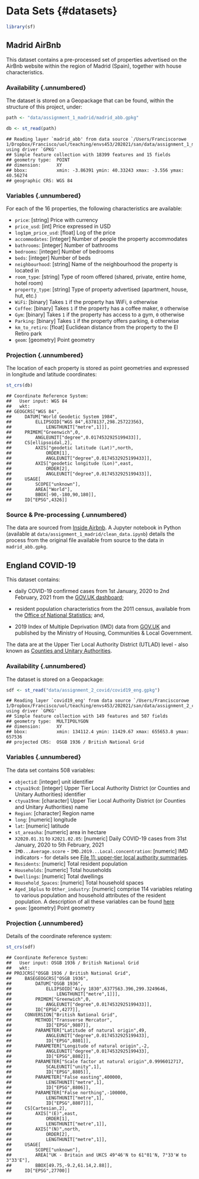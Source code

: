 # Data Sets {#datasets}



```r
library(sf)
```

## Madrid AirBnb

This dataset contains a pre-processed set of properties advertised on the AirBnb website within the region of Madrid (Spain), together with house characteristics.

### Availability {.unnumbered}

The dataset is stored on a Geopackage that can be found, within the structure of this project, under:


```r
path <- "data/assignment_1_madrid/madrid_abb.gpkg"
```


```r
db <- st_read(path)
```

```
## Reading layer `madrid_abb' from data source `/Users/Franciscorowe 1/Dropbox/Francisco/uol/teaching/envs453/202021/san/data/assignment_1_madrid/madrid_abb.gpkg' using driver `GPKG'
## Simple feature collection with 18399 features and 15 fields
## geometry type:  POINT
## dimension:      XY
## bbox:           xmin: -3.86391 ymin: 40.33243 xmax: -3.556 ymax: 40.56274
## geographic CRS: WGS 84
```

### Variables {.unnumbered}

For each of the 16 properties, the following characteristics are available:

- `price`: [string] Price with currency
- `price_usd`: [int] Price expressed in USD
- `log1pm_price_usd`: [float] Log of the price
- `accommodates`: [integer] Number of people the property accommodates
- `bathrooms`: [integer] Number of bathrooms
- `bedrooms`: [integer] Number of bedrooms
- `beds`: [integer] Number of beds
- `neighbourhood`: [string] Name of the neighbourhood the property is located in
- `room_type`: [string] Type of room offered (shared, private, entire home, hotel room)
- `property_type`: [string] Type of property advertised (apartment, house, hut, etc.)
- `WiFi`: [binary] Takes `1` if the property has WiFi, `0` otherwise
- `Coffee`: [binary] Takes `1` if the property has a coffee maker, `0` otherwise
- `Gym`: [binary] Takes `1` if the property has access to a gym, `0` otherwise
- `Parking`: [binary] Takes `1` if the property offers parking, `0` otherwise
- `km_to_retiro`: [float] Euclidean distance from the property to the El Retiro park
- `geom`: [geometry] Point geometry


### Projection {.unnumbered}

The location of each property is stored as point geometries and expressed in longitude and latitude coordinates:


```r
st_crs(db)
```

```
## Coordinate Reference System:
##   User input: WGS 84 
##   wkt:
## GEOGCRS["WGS 84",
##     DATUM["World Geodetic System 1984",
##         ELLIPSOID["WGS 84",6378137,298.257223563,
##             LENGTHUNIT["metre",1]]],
##     PRIMEM["Greenwich",0,
##         ANGLEUNIT["degree",0.0174532925199433]],
##     CS[ellipsoidal,2],
##         AXIS["geodetic latitude (Lat)",north,
##             ORDER[1],
##             ANGLEUNIT["degree",0.0174532925199433]],
##         AXIS["geodetic longitude (Lon)",east,
##             ORDER[2],
##             ANGLEUNIT["degree",0.0174532925199433]],
##     USAGE[
##         SCOPE["unknown"],
##         AREA["World"],
##         BBOX[-90,-180,90,180]],
##     ID["EPSG",4326]]
```

### Source & Pre-processing {.unnumbered}

The data are sourced from [Inside Airbnb](http://insideairbnb.com/). A Jupyter notebook in Python (available at `data/assignment_1_madrid/clean_data.ipynb`) details the process from the original file available from source to the data in `madrid_abb.gpkg`.

## England COVID-19

This dataset contains:

* daily COVID-19 confirmed cases from 1st January, 2020 to 2nd February, 2021 from the [GOV.UK dashboard](https://coronavirus.data.gov.uk);

* resident population characteristics from the 2011 census, available from the [Office of National Statistics](https://www.nomisweb.co.uk/home/census2001.asp); and,

* 2019 Index of Multiple Deprivation (IMD) data from [GOV.UK](https://www.gov.uk/government/statistics/english-indices-of-deprivation-2019) and published by the Ministry of Housing, Communities & Local Government. 

The data are at the Upper Tier Local Authority District (UTLAD) level - also known as [Counties and Unitary Authorities](https://geoportal.statistics.gov.uk/datasets/fe6bcee87d95476abc84e194fe088abb_0).


### Availability {.unnumbered}

The dataset is stored on a Geopackage:


```r
sdf <- st_read("data/assignment_2_covid/covid19_eng.gpkg")
```

```
## Reading layer `covid19_eng' from data source `/Users/Franciscorowe 1/Dropbox/Francisco/uol/teaching/envs453/202021/san/data/assignment_2_covid/covid19_eng.gpkg' using driver `GPKG'
## Simple feature collection with 149 features and 507 fields
## geometry type:  MULTIPOLYGON
## dimension:      XY
## bbox:           xmin: 134112.4 ymin: 11429.67 xmax: 655653.8 ymax: 657536
## projected CRS:  OSGB 1936 / British National Grid
```

### Variables {.unnumbered}

The data set contains 508 variables:


* `objectid`: [integer] unit identifier
* `ctyua19cd`: [integer] Upper Tier Local Authority District (or Counties and Unitary Authorities) identifier
* `ctyua19nm`: [character] Upper Tier Local Authority District (or Counties and Unitary Authorities) name
* `Region`: [character] Region name
* `long`: [numeric] longitude
* `lat`: [numeric] latitude
* `st_areasha`: [numeric] area in hectare 
* `X2020.01.31` to `X2021.02.05`: [numeric] Daily COVID-19 cases from 31st January, 2020 to 5th February, 2021
* `IMD...Average.score` - `IMD.2019...Local.concentration`: [numeric] IMD indicators - for details see [File 11: upper-tier local authority summaries](https://www.gov.uk/government/statistics/english-indices-of-deprivation-2019).
* `Residents`:	[numeric] Total resident population
* `Households`:	[numeric]	Total households
* `Dwellings`:	[numeric]	Total dwellings
* `Household_Spaces`:	[numeric]	Total household spaces
* `Aged_16plus` to `Other_industry`: [numeric] comprise 114 variables relating to various population and household attributes of the resident population. A description of all these variables can be found [here](data/assignment_2_covid/census_vars.csv) 
* `geom`: [geometry] Point geometry

### Projection {.unnumbered}

Details of the coordinate reference system:


```r
st_crs(sdf)
```

```
## Coordinate Reference System:
##   User input: OSGB 1936 / British National Grid 
##   wkt:
## PROJCRS["OSGB 1936 / British National Grid",
##     BASEGEOGCRS["OSGB 1936",
##         DATUM["OSGB 1936",
##             ELLIPSOID["Airy 1830",6377563.396,299.3249646,
##                 LENGTHUNIT["metre",1]]],
##         PRIMEM["Greenwich",0,
##             ANGLEUNIT["degree",0.0174532925199433]],
##         ID["EPSG",4277]],
##     CONVERSION["British National Grid",
##         METHOD["Transverse Mercator",
##             ID["EPSG",9807]],
##         PARAMETER["Latitude of natural origin",49,
##             ANGLEUNIT["degree",0.0174532925199433],
##             ID["EPSG",8801]],
##         PARAMETER["Longitude of natural origin",-2,
##             ANGLEUNIT["degree",0.0174532925199433],
##             ID["EPSG",8802]],
##         PARAMETER["Scale factor at natural origin",0.9996012717,
##             SCALEUNIT["unity",1],
##             ID["EPSG",8805]],
##         PARAMETER["False easting",400000,
##             LENGTHUNIT["metre",1],
##             ID["EPSG",8806]],
##         PARAMETER["False northing",-100000,
##             LENGTHUNIT["metre",1],
##             ID["EPSG",8807]]],
##     CS[Cartesian,2],
##         AXIS["(E)",east,
##             ORDER[1],
##             LENGTHUNIT["metre",1]],
##         AXIS["(N)",north,
##             ORDER[2],
##             LENGTHUNIT["metre",1]],
##     USAGE[
##         SCOPE["unknown"],
##         AREA["UK - Britain and UKCS 49°46'N to 61°01'N, 7°33'W to 3°33'E"],
##         BBOX[49.75,-9.2,61.14,2.88]],
##     ID["EPSG",27700]]
```

